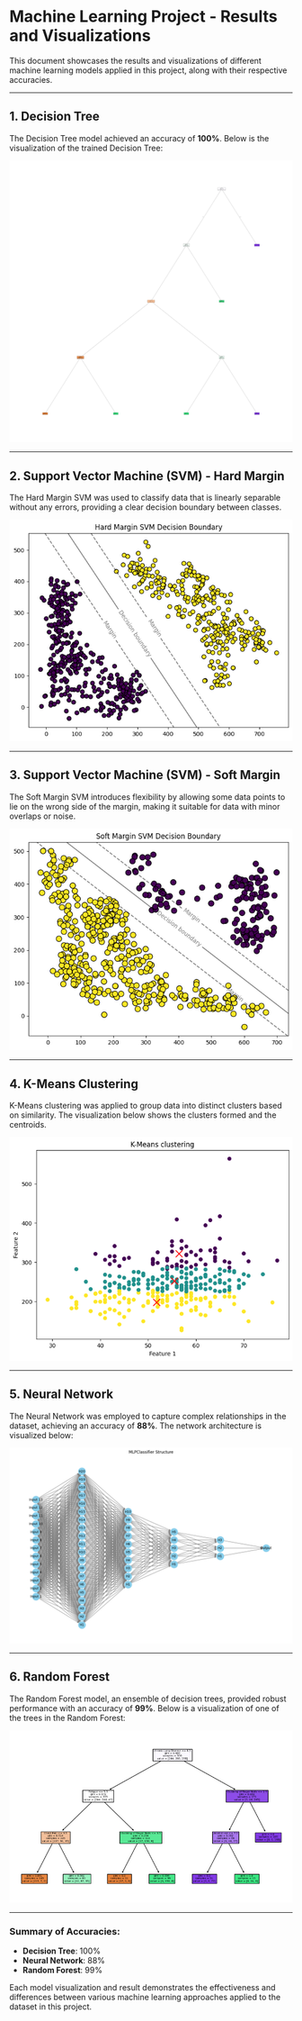 # Machine Learning Project - Results and Visualizations

This document showcases the results and visualizations of different machine learning models applied in this project, along with their respective accuracies.

---

## 1. Decision Tree
The Decision Tree model achieved an accuracy of **100%**. Below is the visualization of the trained Decision Tree:

![Decision Tree](./Decision%20Tree.png)

---

## 2. Support Vector Machine (SVM) - Hard Margin
The Hard Margin SVM was used to classify data that is linearly separable without any errors, providing a clear decision boundary between classes.

![Hard Margin SVM](./Hard%20Margin.png)

---

## 3. Support Vector Machine (SVM) - Soft Margin
The Soft Margin SVM introduces flexibility by allowing some data points to lie on the wrong side of the margin, making it suitable for data with minor overlaps or noise.

![Soft Margin SVM](./Soft%20Margin.png)

---

## 4. K-Means Clustering
K-Means clustering was applied to group data into distinct clusters based on similarity. The visualization below shows the clusters formed and the centroids.

![K-Means Clustering](./Kmeans.png)

---

## 5. Neural Network
The Neural Network was employed to capture complex relationships in the dataset, achieving an accuracy of **88%**. The network architecture is visualized below:

![Neural Network](./Nueral%20Network.png)

---

## 6. Random Forest
The Random Forest model, an ensemble of decision trees, provided robust performance with an accuracy of **99%**. Below is a visualization of one of the trees in the Random Forest:

![Random Forest](./Random%20forest.png)

---

### Summary of Accuracies:
- **Decision Tree**: 100%
- **Neural Network**: 88%
- **Random Forest**: 99%

Each model visualization and result demonstrates the effectiveness and differences between various machine learning approaches applied to the dataset in this project.

